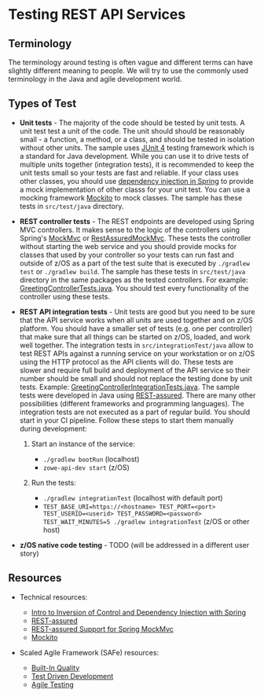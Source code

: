 # Testing REST API Services

## Terminology

The terminology around testing is often vague and different terms can have slightly different meaning to people. We will try to use the commonly used terminology in the Java and agile development world.

## Types of Test

- **Unit tests** - The majority of the code should be tested by unit tests. A unit test test a unit of the code. The unit should should be reasonably small - a function, a method, or a class, and should be tested in isolation without other units. The sample uses [JUnit 4](https://junit.org/junit4/) testing framework which is a standard for Java development. While you can use it to drive tests of multiple units together (integration tests), it is recommended to keep the unit tests small so your tests are fast and reliable. If your class uses other classes, you should use [dependency injection in Spring](https://www.baeldung.com/inversion-control-and-dependency-injection-in-spring) to provide a mock implementation of other classs for your unit test. You can use a mocking framework [Mockito](https://site.mockito.org/) to mock classes. The sample has these tests in `src/test/java` directory.

- **REST controller tests** - The REST endpoints are developed using Spring MVC controllers. It makes sense to the logic of the controllers using Spring's [MockMvc](https://spring.io/guides/gs/testing-web/) or [RestAssuredMockMvc](https://www.baeldung.com/spring-mock-mvc-rest-assured). These tests the controller without starting the web service and you should provide mocks for classes that used by your controller so your tests can run fast and outside of z/OS as a part of the test suite that is executed by `./gradlew test` or `./gradlew build`. The sample has these tests in `src/test/java` directory in the same packages as the tested controllers. For example: [GreetingControllerTests.java](../src/test/java/org/zowe/sample/apiservice/greeting/GreetingControllerTests.java). You should test every functionality of the controller using these tests.

- **REST API integration tests** - Unit tests are good but you need to be sure that the API service works when all units are used together and on z/OS platform. You should have a smaller set of tests (e.g. one per controller) that make sure that all things can be started on z/OS, loaded, and work well together. The integration tests in `src/integrationTest/java` allow to test REST APIs against a running service on your workstation or on z/OS using the HTTP protocol as the API clients will do. These tests are slower and require full build and deployment of the API service so their number should be small and should not replace the testing done by unit tests. Example: [GreetingControllerIntegrationTests.java](../src/test/java/org/zowe/sample/apiservice/greeting/GreetingControllerIntegrationTests.java). The sample tests were developed in Java using [REST-assured](http://rest-assured.io/). There are many other possibilities (different frameworks and programming languages). The integration tests are not executed as a part of regular build. You should start in your CI pipeline. Follow these steps to start them manually during development:

    1. Start an instance of the service:

        - `./gradlew bootRun` (localhost)
        - `zowe-api-dev start` (z/OS)

    2. Run the tests:

        - `./gradlew integrationTest` (localhost with default port)
        - `TEST_BASE_URI=https://<hostname> TEST_PORT=<port> TEST_USERID=<userid> TEST_PASSWORD=<password> TEST_WAIT_MINUTES=5 ./gradlew integrationTest` (z/OS or other host)

- **z/OS native code testing** - TODO (will be addressed in a different user story)

## Resources

- Technical resources:
  - [Intro to Inversion of Control and Dependency Injection with Spring](https://www.baeldung.com/inversion-control-and-dependency-injection-in-spring)
  - [REST-assured](http://rest-assured.io/)
  - [REST-assured Support for Spring MockMvc](https://www.baeldung.com/spring-mock-mvc-rest-assured)
  - [Mockito](https://static.javadoc.io/org.mockito/mockito-core/3.0.0/org/mockito/Mockito.html)

- Scaled Agile Framework (SAFe) resources:
  - [Built-In Quality](https://www.scaledagileframework.com/built-in-quality/)
  - [Test Driven Development](https://www.scaledagileframework.com/test-driven-development/)
  - [Agile Testing](https://www.scaledagileframework.com/agile-testing/)
